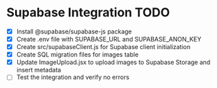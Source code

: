 # Supabase Integration TODO

- [x] Install @supabase/supabase-js package
- [x] Create .env file with SUPABASE_URL and SUPABASE_ANON_KEY
- [x] Create src/supabaseClient.js for Supabase client initialization
- [x] Create SQL migration files for images table
- [x] Update ImageUpload.jsx to upload images to Supabase Storage and insert metadata
- [ ] Test the integration and verify no errors

